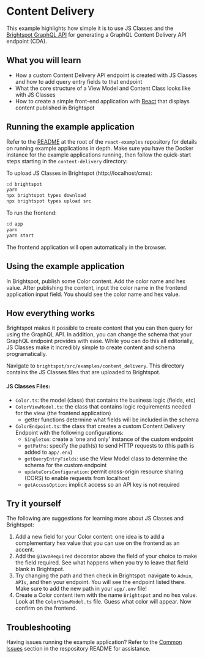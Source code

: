 # Content Delivery
This example highlights how simple it is to use JS Classes and the [Brightspot GraphQL API](https://www.brightspot.com/documentation/brightspot-cms-developer-guide/latest/graphql-api) for generating a GraphQL Content Delivery API endpoint (CDA).

## What you will learn
- How a custom Content Delivery API endpoint is created with JS Classes and how to add query entry fields to that endpoint
- What the core structure of a View Model and Content Class looks like with JS Classes
- How to create a simple front-end application with [React](https://reactjs.org/) that displays content published in Brightspot
## Running the example application
Refer to the [README](/README.md) at the root of the `react-examples` repository for details on running example applications in depth. Make sure you have the Docker instance for the example applications running, then follow the quick-start steps starting in the `content-delivery` directory:

To upload JS Classes in Brightspot (http://localhost/cms):

```sh
cd brightspot
yarn
npx brightspot types download
npx brightspot types upload src

```

To run the frontend:

```sh
cd app
yarn
yarn start
```

The frontend application will open automatically in the browser.

## Using the example application
In Brightspot, publish some Color content. Add the color name and hex value. After publishing the content, input the color name in the frontend application input field. You should see the color name and hex value.

## How everything works
Brightspot makes it possible to create content that you can then query for using the GraphQL API. In addition, you can change the schema that your GraphQL endpoint provides with ease. While you can do this all editorially, JS Classes make it incredibly simple to create content and schema programatically.

Navigate to `brightspot/src/examples/content_delivery`. This directory contains the JS Classes files that are uploaded to Brightspot.

#### JS Classes Files:
- `Color.ts`: the model (class) that contains the business logic (fields, etc)
- `ColorViewModel.ts`: the class that contains logic requirements needed for the view (the frontend application)
  - getter functions determine what fields will be included in the schema
- `ColorEndpoint.ts`: the class that creates a custom Content Delivery Endpoint with the following configurations:
  - `Singleton`: create a 'one and only' instance of the custom endpoint
  - `getPaths`: specify the path(s) to send HTTP requests to (this path is added to `app/.env`)
  - `getQueryEntryFields`: use the View Model class to determine the schema for the custom endpoint
  - `updateCorsConfiguration`: permit cross-origin resource sharing (CORS) to enable requests from localhost
  - `getAccessOption`: implicit access so an API key is not required

## Try it yourself
The following are suggestions for learning more about JS Classes and Brightspot:

1. Add a new field for your Color content: one idea is to add a complementary hex value that you can use on the frontend as an accent.
2. Add the `@JavaRequired` decorator above the field of your choice to make the field required. See what happens when you try to leave that field blank in Brightspot.
3. Try changing the path and then check in Brightspot: navigate to `Admin`, `APIs`, and then your endpoint. You will see the endpoint listed there. Make sure to add the new path in your `app/.env` file!
4. Create a Color content item with the name `Brightspot` and no hex value. Look at the `ColorViewModel.ts` file. Guess what color will appear. Now confirm on the frontend.

## Troubleshooting
Having issues running the example application? Refer to the [Common Issues](/README.md) section in the respository README for assistance.

